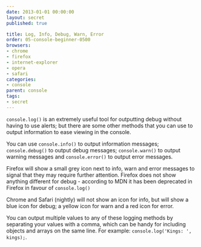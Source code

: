 ```yaml
---
date: 2013-01-01 00:00:00
layout: secret
published: true

title: Log, Info, Debug, Warn, Error
order: 05-console-beginner-0500
browsers:
- chrome
- firefox
- internet-explorer
- opera
- safari
categories:
- console
parent: console
tags:
- secret
---
```


<p><code>console.log()</code> is an extremely useful tool for outputting debug without having to use alerts; but there are some other methods that you can use to output information to ease viewing in the console.</p>

<p>You can use <code>console.info()</code> to output information messages; <code>console.debug()</code> to output debug messages; <code>console.warn()</code> to output warning messages and <code>console.error()</code> to output error messages.</p>

<p class="firefox">Firefox will show a small grey icon next to info, warn and error messages to signal that they may require further attention. Firefox does not show anything different for debug - according to MDN it has been deprecated in Firefox in favour of <code>console.log()</code></p>

<p class="chrome safari">Chrome and Safari (nightly) will not show an icon for info, but will show a blue icon for debug; a yellow icon for warn and a red icon for error.</p>

<p>You can output multiple values to any of these logging methods by separating your values with a comma, which can be handy for including objects and arrays on the same line. For example: <code>console.log('Kings: ', kings);</code>.</p>

<div class="video"><iframe src="about:blank" data-src="http://player.vimeo.com/video/66605883?title=0&amp;byline=0&amp;portrait=0&amp;color=ededed" width="500" height="313" frameborder="0" webkitAllowFullScreen mozallowfullscreen allowFullScreen></iframe></div>

<!-- You can also use `console.assert()` to test expressions for true or false. -->